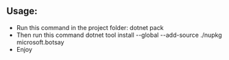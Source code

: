 ## Usage:
  - Run this command in the project folder: dotnet pack
  - Then run this command dotnet tool install --global --add-source ./nupkg microsoft.botsay
  - Enjoy
